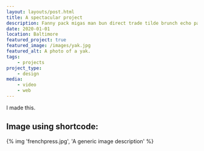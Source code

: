 ```yaml
---
layout: layouts/post.html
title: A spectacular project
description: Fanny pack migas man bun direct trade tilde brunch echo park brooklyn street art truffaut disrupt YOLO thundercats subway tile.
date: 2020-01-01
location: Baltimore
featured_project: true
featured_image: /images/yak.jpg
featured_alt: A photo of a yak.
tags: 
    - projects
project_type: 
    - design
media: 
    - video 
    - web
---
```


I made this.

## Image using shortcode:

{% img 'frenchpress.jpg', 'A generic image description' %}